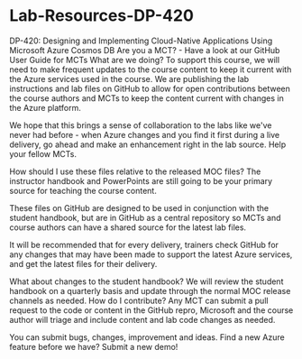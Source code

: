 # Lab-Resources-DP-420
DP-420: Designing and Implementing Cloud-Native Applications Using Microsoft Azure Cosmos DB
Are you a MCT? - Have a look at our GitHub User Guide for MCTs
What are we doing?
To support this course, we will need to make frequent updates to the course content to keep it current with the Azure services used in the course. We are publishing the lab instructions and lab files on GitHub to allow for open contributions between the course authors and MCTs to keep the content current with changes in the Azure platform.

We hope that this brings a sense of collaboration to the labs like we've never had before - when Azure changes and you find it first during a live delivery, go ahead and make an enhancement right in the lab source. Help your fellow MCTs.

How should I use these files relative to the released MOC files?
The instructor handbook and PowerPoints are still going to be your primary source for teaching the course content.

These files on GitHub are designed to be used in conjunction with the student handbook, but are in GitHub as a central repository so MCTs and course authors can have a shared source for the latest lab files.

It will be recommended that for every delivery, trainers check GitHub for any changes that may have been made to support the latest Azure services, and get the latest files for their delivery.

What about changes to the student handbook?
We will review the student handbook on a quarterly basis and update through the normal MOC release channels as needed.
How do I contribute?
Any MCT can submit a pull request to the code or content in the GitHub repro, Microsoft and the course author will triage and include content and lab code changes as needed.

You can submit bugs, changes, improvement and ideas. Find a new Azure feature before we have? Submit a new demo!
